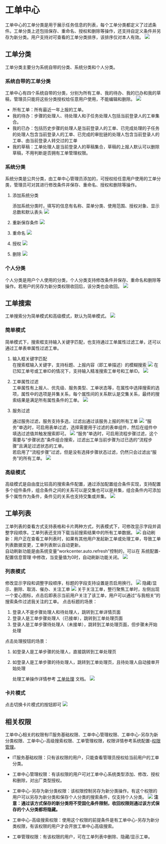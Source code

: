 # 工单中心
工单中心的工单分类是用于展示任务信息的列表，每个工单分类都定义了过滤条件。工单分类上还包括保存、重命名、授权和删除等操作，还支持自定义条件并另存为新分类。用户支持对可查看的工单分类排序，该排序仅对本人有效。
![](images/工单中心.png)

## 工单分类
工单分类主要分为系统自带的分类、系统分类和个人分类。

### 系统自带的工单分类
工单中心有四个系统自带的分类，分别为所有工单、我的待办、我的已办和我的草稿，管理员只能将这些分类授权给任意用户使用，不能编辑和删除。
![](images/系统自带的工单分类.png)
- 所有工单：所有最近一年上报的工单。
- 我的待办：步骤的处理人、待处理人和子任务处理人包括当前登录人的工单集合。
- 我的已办：包括历史步骤的处理人是当前登录人的工单、已完成处理的子任务的处理人包含当前登录人的工单、已完成的审批链的处理人包含当前登录人的工单、由当前登录人转交过的工单
- 我的草稿：工单处理人是当前登录人的草稿集合，草稿的上报人默认可以删除草稿，不用判断是否拥有工单管理权限。

### 系统分类
系统分类是公共分类，由工单中心管理员添加的，可授权给任意用户使用的工单分类，管理员可对其进行修改条件并保存、重命名、授权和删除等操作。
1. 添加系统分类
   
   添加系统分类时，填写的信息有名称、菜单分类、使用范围、授权对象、显示总数和默认表头
![](images/添加系统分类.gif)
1. 重新保存条件
   ![](images/重新保存条件.gif)
2. 重命名
   ![](images/重命名.gif)
3. 授权
   ![](images/授权.gif)
4. 删除
   ![](images/删除分类.gif)
### 个人分类
个人分类是用户个人使用的分类，个人分类支持修改条件并保存、重命名和删除等操作。若用户的另存为新分类权限收回后，该分类也会收回。
![](images/个人分类.png)
## 工单搜索
工单搜索分为简单模式和高级模式，默认为简单模式。
![](images/工单搜索.gif)
### 简单模式
简单模式下，搜索框支持输入关键字匹配，也支持通过工单属性过滤工单，还可以通过工单表单属性过滤工单。
1. 输入框关键字匹配<br>
   在搜索框输入关键字，支持标题、上报内容（即工单描述）的模糊搜索
   ![](images/工单搜索_关键字匹配.gif)
   在已知工单号或工单ID的情况下，支持输入精准搜索工单号和工单ID。
   ![](images/工单号搜索.png)

2. 工单属性过滤<br>
   工单属性有上报人、优先级、服务类型、工单状态等，在属性中选择搜索的选项，属性中的选项是并集关系，每个属性间的关系默认是交集关系，最终的搜索结果是满足所有属性条件的工单。
   ![](images/工单搜索_工单属性过滤.gif)

3. 服务过滤<br>
   
   通过服务过滤，服务支持多选，过滤出通过该服务上报的所有工单
   ![](images/工单搜索_按服务过滤.png)
   “服务”单选时，可启用表单过滤，选择需要用于过滤的表单组件，然后在组件中填选过滤值并触发搜索即可。
   ![](images/工单搜索_表单组件过滤.png)
   “服务”单选时，可启用流程步骤过滤，这个需要与“步骤状态”条件组合搜索，过滤出工单当前步骤为过已选的“流程步骤”且满足过滤状态的工单。<br>
   若启用了“流程步骤”过滤，但是没有选择步骤状态过滤，仍然只会过滤出“服务”的所有工单。
   ![](images/工单搜索_流程步骤过滤.png)

### 高级模式
高级模式是自由度比较高的搜索条件配置，通过添加配置组合条件实现，支持配置多个组件条件，组合条件之间的关系可以是交集也可以是并集，组合条件内可添加多个属性作为条件，条件见的关系也支持交集或并集。
![](images/工单搜索_高级搜索.gif)

## 工单列表
工单列表的查看方式支持表格和卡片两种方式，列表模式下，可修改显示字段并调整字段顺序。工单列表还支持下载当前搜索结果中的所有工单数据。
![](images/工单列表.png)
自动刷新：用户正在查看工单列表时，如果有其他用户发起新工单或处理工单，导致工单列表数据变更，工单列表默认自动更新。<br>
自动刷新功能是由系统变量“workcenter.auto.refresh”控制的，可以在 系统配置-配置信息管理 中修改，当变量值为0时，自动刷新功能关闭。
![](images/工单列表_自动刷新配置.png)

### 列表模式
修改显示字段和调整字段顺序，标题的字段支持设置是否启用换行。
![](images/工单列表_显示字段.png)
隐藏/显示、删除、取消、催办、关注工单
![](images/工单列表_操作.png)
关于关注工单，整行聚焦工单时，左侧出现一个爱心图标，点击后即表示当前用户关注了该工单，用户可以通过“与我相关”的搜索条件过滤我关注的工单。
点击标题的场景：<br>
1. 登录人不是步骤处理人和待处理人，跳转到工单详情页面
2. 登录人是工单步骤处理人（已接单），跳转到工单处理页面
3. 登录人是工单步骤待处理人（未接单），跳转到工单处理页面，但步骤未开始处理
   
点击处理按钮的场景：<br>
1. 如登录人是工单步骤的处理人，直接跳转到工单处理页
2. 如登录人是工单步骤的待处理人，跳转到工单处理页，且待处理人自动接单开始处理
   
   处理工单操作详情参考 [工单处理](../工单处理/工单处理.md) 文档。
![](images/工单列表_处理.png)

### 卡片模式
点击切换卡片模式的按钮即可
![](images/工单列表_卡片模式.png)

## 相关权限
工单中心相关的权限有IT服务基础权限、工单中心管理权限、工单中心-另存为新分类权限、工单中心-高级搜索权限、工单管理权限，权限详情参考系统配置-[权限管理](../../100.系统配置/1.用户和权限/用户和权限.md)。
- IT服务基础权限：只有该权限的用户，只能查看管理员授权给当前用户的工单分类。
  
- 工单中心管理权限：有该权限的用户可对工单中心系统类型添加、修改、授权和删除，对出厂类型授权。
  
- 工单中心-另存为新分类权限：该权限控制另存为新分类操作。有这个权限的用户可以另存为新分类和保存个人分类的搜索条件，仅支持个人分类。
  ![](images/另存为新分类权限.png)
  **注意：通过该方式保存的新分类将不受固化条件限制，收回权限则通过该方式保存的个人分类都将隐藏。**

- 工单中心-高级搜索权限：使用这个权限的前提条件是有工单中心-另存为新分类权限，有该权限的用户才会开放工单中心高级搜索。
  
- 工单管理权限：有该权限的用户，可在工单列表中删除、隐藏/显示工单。